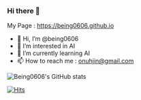 ### Hi there 👋
My Page : https://being0606.github.io

- 👋 Hi, I’m @being0606
- 👀 I’m interested in AI
- 🌱 I’m currently learning AI
- 📫 How to reach me : onuhjin@gmail.com


![Being0606's GitHub stats](https://github-readme-stats.vercel.app/api?username=being0606&show_icons=true&theme=radical)




[![Hits](https://hits.seeyoufarm.com/api/count/incr/badge.svg?url=https%3A%2F%2Fgithub.com%2Fbeing0606%2Fhit-counter&count_bg=%23FFB300&title_bg=%23007ACC&icon=star.svg&icon_color=%23FFD700&title=Visits&edge_flat=false)](https://hits.seeyoufarm.com)


